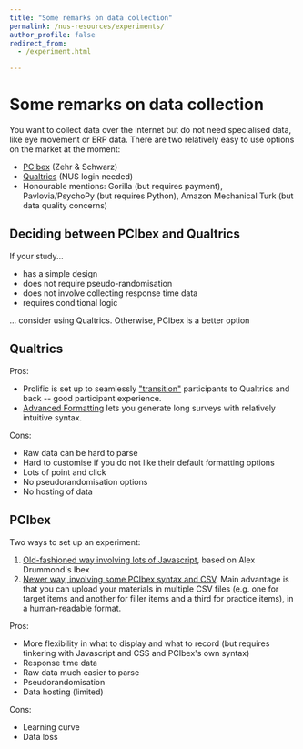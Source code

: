 ```yaml
---
title: "Some remarks on data collection"
permalink: /nus-resources/experiments/
author_profile: false
redirect_from: 
  - /experiment.html

---
```



Some remarks on data collection
======

You want to collect data over the internet but do not need specialised data, like eye movement or ERP data. There are two relatively easy to use options on the market at the moment:

+ [PCIbex](https://farm.pcibex.net/) (Zehr & Schwarz)
+ [Qualtrics](https://nus.au1.qualtrics.com/Q/MessagesSection?ContextLibraryID=UR_1H8xwes4UtHK6Sp&LibraryID=UR_1H8xwes4UtHK6Sp) (NUS login needed)
+ Honourable mentions: Gorilla (but requires payment), Pavlovia/PsychoPy (but requires Python), Amazon Mechanical Turk (but data quality concerns)


Deciding between PCIbex and Qualtrics
-------------------------------------
If your study...
+ has a simple design
+ does not require pseudo-randomisation
+ does not involve collecting response time data
+ requires conditional logic

... consider using Qualtrics. Otherwise, PCIbex is a better option

Qualtrics
---------

Pros:

+ Prolific is set up to seamlessly ["transition"](https://researcher-help.prolific.co/hc/en-gb/articles/360009224113-Qualtrics-integration-guide) participants to Qualtrics and back -- good participant experience.
+ [Advanced Formatting](https://www.qualtrics.com/support/survey-platform/survey-module/survey-tools/import-and-export-surveys/) lets you generate long surveys with relatively intuitive syntax.

Cons:

+ Raw data can be hard to parse
+ Hard to customise if you do not like their default formatting options
+ Lots of point and click
+ No pseudorandomisation options
+ No hosting of data

PCIbex
------
Two ways to set up an experiment:
1. [Old-fashioned way involving lots of Javascript](https://ibex-workshop-slides.netlify.app/), based on Alex Drummond's Ibex
1. [Newer way, involving some PCIbex syntax and CSV](https://doc.pcibex.net/advanced-tutorial/8_creating-trial-template.html). Main advantage is that you can upload your materials in multiple CSV files (e.g. one for target items and another for filler items and a third for practice items), in a human-readable format.

Pros:

+ More flexibility in what to display and what to record (but requires tinkering with Javascript and CSS and PCIbex's own syntax)
+ Response time data
+ Raw data much easier to parse
+ Pseudorandomisation
+ Data hosting (limited)

Cons: 

+ Learning curve
+ Data loss